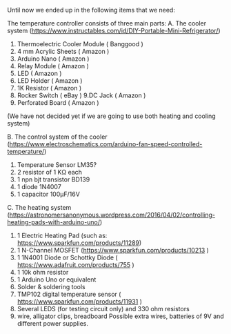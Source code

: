 Until now we ended up in the following items that we need:

The temperature controller consists of three main parts:
A.	The cooler system (https://www.instructables.com/id/DIY-Portable-Mini-Refrigerator/)
1. Thermoelectric Cooler Module ( Banggood )
2. 4 mm Acrylic Sheets ( Amazon )
3. Arduino Nano ( Amazon )
4. Relay Module ( Amazon )
5. LED ( Amazon )
6. LED Holder ( Amazon )
7. 1K Resistor ( Amazon )
8. Rocker Switch ( eBay )
9.DC Jack ( Amazon )
10. Perforated Board ( Amazon )

(We have not decided yet if we are going to use both heating and cooling system)

B.	The control system of the cooler (https://www.electroschematics.com/arduino-fan-speed-controlled-temperature/)

1.	Temperature Sensor LM35?
2.	2 resistor of 1 KΩ each
3.	1 npn bjt transistor BD139
4.	1 diode 1N4007
5.	1 capacitor 100μF/16V

C.	The heating system (https://astronomersanonymous.wordpress.com/2016/04/02/controlling-heating-pads-with-arduino-uno/)

1.	1 Electric Heating Pad (such as: https://www.sparkfun.com/products/11289)
2.	1 N-Channel MOSFET (https://www.sparkfun.com/products/10213 )
3.	1 1N4001 Diode or Schottky Diode ( https://www.adafruit.com/products/755 )
4.	1 10k ohm resistor
5.	1 Arduino Uno or equivalent
6.	Solder & soldering tools
7.	TMP102 digital temperature sensor ( https://www.sparkfun.com/products/11931 )
8.	Several LEDS (for testing circuit only) and 330 ohm resistors
9.	wire, alligator clips, breadboard
Possible extra wires, batteries of 9V and different power supplies.
